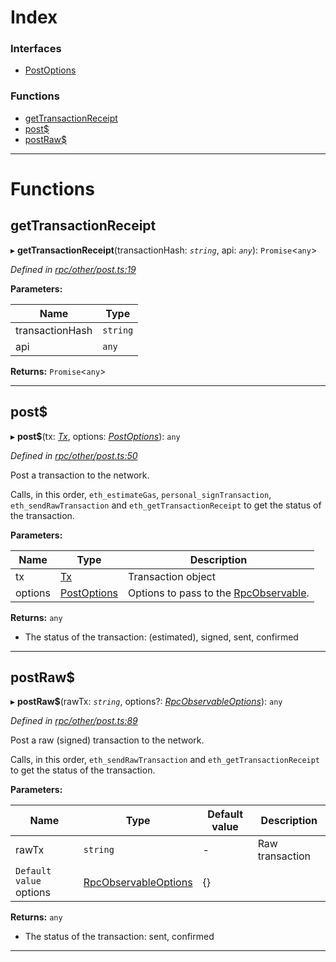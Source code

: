 

# Index

### Interfaces

* [PostOptions](../interfaces/_rpc_other_post_.postoptions.md)

### Functions

* [getTransactionReceipt](_rpc_other_post_.md#gettransactionreceipt)
* [post$](_rpc_other_post_.md#post_)
* [postRaw$](_rpc_other_post_.md#postraw_)

---

# Functions

<a id="gettransactionreceipt"></a>

##  getTransactionReceipt

▸ **getTransactionReceipt**(transactionHash: *`string`*, api: *`any`*): `Promise`<`any`>

*Defined in [rpc/other/post.ts:19](https://github.com/paritytech/js-libs/blob/be2fdbd/packages/light.js/src/rpc/other/post.ts#L19)*

**Parameters:**

| Name | Type |
| ------ | ------ |
| transactionHash | `string` |
| api | `any` |

**Returns:** `Promise`<`any`>

___
<a id="post_"></a>

##  post$

▸ **post$**(tx: *[Tx](_types_.md#tx)*, options: *[PostOptions](../interfaces/_rpc_other_post_.postoptions.md)*): `any`

*Defined in [rpc/other/post.ts:50](https://github.com/paritytech/js-libs/blob/be2fdbd/packages/light.js/src/rpc/other/post.ts#L50)*

Post a transaction to the network.

Calls, in this order, `eth_estimateGas`, `personal_signTransaction`, `eth_sendRawTransaction` and `eth_getTransactionReceipt` to get the status of the transaction.

**Parameters:**

| Name | Type | Description |
| ------ | ------ | ------ |
| tx | [Tx](_types_.md#tx) |  Transaction object |
| options | [PostOptions](../interfaces/_rpc_other_post_.postoptions.md) |  Options to pass to the [RpcObservable](../interfaces/_types_.rpcobservable.md). |

**Returns:** `any`
- The status of the transaction: (estimated), signed, sent, confirmed

___
<a id="postraw_"></a>

##  postRaw$

▸ **postRaw$**(rawTx: *`string`*, options?: *[RpcObservableOptions](../interfaces/_types_.rpcobservableoptions.md)*): `any`

*Defined in [rpc/other/post.ts:89](https://github.com/paritytech/js-libs/blob/be2fdbd/packages/light.js/src/rpc/other/post.ts#L89)*

Post a raw (signed) transaction to the network.

Calls, in this order, `eth_sendRawTransaction` and `eth_getTransactionReceipt` to get the status of the transaction.

**Parameters:**

| Name | Type | Default value | Description |
| ------ | ------ | ------ | ------ |
| rawTx | `string` | - |  Raw transaction |
| `Default value` options | [RpcObservableOptions](../interfaces/_types_.rpcobservableoptions.md) |  {} |

**Returns:** `any`
- The status of the transaction: sent, confirmed

___

